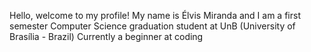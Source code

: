 Hello, welcome to my profile!
My name is Élvis Miranda and I am a first semester Computer Science graduation student at UnB (University of Brasília - Brazil)
Currently a beginner at coding
